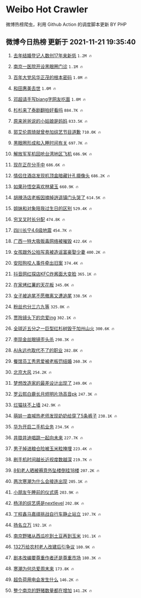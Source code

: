 # Weibo Hot Crawler 



微博热榜爬虫，利用 Github Action 的调度脚本更新 BY PHP 


## 微博今日热榜 更新于 2021-11-21 19:35:40 
1. [去年结婚登记人数创17年来新低](https://s.weibo.com/weibo?q=%23%E5%8E%BB%E5%B9%B4%E7%BB%93%E5%A9%9A%E7%99%BB%E8%AE%B0%E4%BA%BA%E6%95%B0%E5%88%9B17%E5%B9%B4%E6%9D%A5%E6%96%B0%E4%BD%8E%23&Refer=top) `1.2M 🔥` 

1. [南京一医院开设黑眼圈门诊](https://s.weibo.com/weibo?q=%23%E5%8D%97%E4%BA%AC%E4%B8%80%E5%8C%BB%E9%99%A2%E5%BC%80%E8%AE%BE%E9%BB%91%E7%9C%BC%E5%9C%88%E9%97%A8%E8%AF%8A%23&Refer=top) `1.1M 🔥` 

1. [百年大党风华正茂的根本密码](https://s.weibo.com/weibo?q=%23%E7%99%BE%E5%B9%B4%E5%A4%A7%E5%85%9A%E9%A3%8E%E5%8D%8E%E6%AD%A3%E8%8C%82%E7%9A%84%E6%A0%B9%E6%9C%AC%E5%AF%86%E7%A0%81%23&Refer=top) `1.0M 🔥` 

1. [和田惠美去世](https://s.weibo.com/weibo?q=%23%E5%92%8C%E7%94%B0%E6%83%A0%E7%BE%8E%E5%8E%BB%E4%B8%96%23&Refer=top) `1.0M 🔥` 

1. [邓超请手写biang字网友吃面](https://s.weibo.com/weibo?q=%23%E9%82%93%E8%B6%85%E8%AF%B7%E6%89%8B%E5%86%99biang%E5%AD%97%E7%BD%91%E5%8F%8B%E5%90%83%E9%9D%A2%23&Refer=top) `1.0M 🔥` 

1. [杉杉来了泰剧翻拍好看吗](https://s.weibo.com/weibo?q=%23%E6%9D%89%E6%9D%89%E6%9D%A5%E4%BA%86%E6%B3%B0%E5%89%A7%E7%BF%BB%E6%8B%8D%E5%A5%BD%E7%9C%8B%E5%90%97%23&Refer=top) `884.7K 🔥` 

1. [原来爸爸说的小姑娘是妈妈](https://s.weibo.com/weibo?q=%23%E5%8E%9F%E6%9D%A5%E7%88%B8%E7%88%B8%E8%AF%B4%E7%9A%84%E5%B0%8F%E5%A7%91%E5%A8%98%E6%98%AF%E5%A6%88%E5%A6%88%23&Refer=top) `833.5K 🔥` 

1. [郭艾伦周琦就曾参加综艺节目道歉](https://s.weibo.com/weibo?q=%23%E9%83%AD%E8%89%BE%E4%BC%A6%E5%91%A8%E7%90%A6%E5%B0%B1%E6%9B%BE%E5%8F%82%E5%8A%A0%E7%BB%BC%E8%89%BA%E8%8A%82%E7%9B%AE%E9%81%93%E6%AD%89%23&Refer=top) `710.0K 🔥` 

1. [黑眼圈形成和入睡时间有关](https://s.weibo.com/weibo?q=%23%E9%BB%91%E7%9C%BC%E5%9C%88%E5%BD%A2%E6%88%90%E5%92%8C%E5%85%A5%E7%9D%A1%E6%97%B6%E9%97%B4%E6%9C%89%E5%85%B3%23&Refer=top) `697.7K 🔥` 

1. [解放军军机回呛台湾地区飞机](https://s.weibo.com/weibo?q=%23%E8%A7%A3%E6%94%BE%E5%86%9B%E5%86%9B%E6%9C%BA%E5%9B%9E%E5%91%9B%E5%8F%B0%E6%B9%BE%E5%9C%B0%E5%8C%BA%E9%A3%9E%E6%9C%BA%23&Refer=top) `686.9K 🔥` 

1. [现在正在分手中](https://s.weibo.com/weibo?q=%E7%8E%B0%E5%9C%A8%E6%AD%A3%E5%9C%A8%E5%88%86%E6%89%8B%E4%B8%AD&Refer=top) `686.6K 🔥` 

1. [情侣住酒店发现机顶盒暗藏针孔摄像头](https://s.weibo.com/weibo?q=%23%E6%83%85%E4%BE%A3%E4%BD%8F%E9%85%92%E5%BA%97%E5%8F%91%E7%8E%B0%E6%9C%BA%E9%A1%B6%E7%9B%92%E6%9A%97%E8%97%8F%E9%92%88%E5%AD%94%E6%91%84%E5%83%8F%E5%A4%B4%23&Refer=top) `686.2K 🔥` 

1. [如果孙悟空喜欢林黛玉](https://s.weibo.com/weibo?q=%23%E5%A6%82%E6%9E%9C%E5%AD%99%E6%82%9F%E7%A9%BA%E5%96%9C%E6%AC%A2%E6%9E%97%E9%BB%9B%E7%8E%89%23&Refer=top) `660.9K 🔥` 

1. [胡辣汤店老板因摘掉逍遥镇门头哭了](https://s.weibo.com/weibo?q=%23%E8%83%A1%E8%BE%A3%E6%B1%A4%E5%BA%97%E8%80%81%E6%9D%BF%E5%9B%A0%E6%91%98%E6%8E%89%E9%80%8D%E9%81%A5%E9%95%87%E9%97%A8%E5%A4%B4%E5%93%AD%E4%BA%86%23&Refer=top) `614.5K 🔥` 

1. [姐妹和对象陪我过生日的区别](https://s.weibo.com/weibo?q=%23%E5%A7%90%E5%A6%B9%E5%92%8C%E5%AF%B9%E8%B1%A1%E9%99%AA%E6%88%91%E8%BF%87%E7%94%9F%E6%97%A5%E7%9A%84%E5%8C%BA%E5%88%AB%23&Refer=top) `529.4K 🔥` 

1. [穷叉叉时长分配](https://s.weibo.com/weibo?q=%23%E7%A9%B7%E5%8F%89%E5%8F%89%E6%97%B6%E9%95%BF%E5%88%86%E9%85%8D%23&Refer=top) `474.8K 🔥` 

1. [四川长宁4.6级地震](https://s.weibo.com/weibo?q=%23%E5%9B%9B%E5%B7%9D%E9%95%BF%E5%AE%814.6%E7%BA%A7%E5%9C%B0%E9%9C%87%23&Refer=top) `454.7K 🔥` 

1. [广西一特大吸贩毒网络被摧毁](https://s.weibo.com/weibo?q=%23%E5%B9%BF%E8%A5%BF%E4%B8%80%E7%89%B9%E5%A4%A7%E5%90%B8%E8%B4%A9%E6%AF%92%E7%BD%91%E7%BB%9C%E8%A2%AB%E6%91%A7%E6%AF%81%23&Refer=top) `422.6K 🔥` 

1. [女孩跟外公拍写真被造谣富豪娶少妻](https://s.weibo.com/weibo?q=%23%E5%A5%B3%E5%AD%A9%E8%B7%9F%E5%A4%96%E5%85%AC%E6%8B%8D%E5%86%99%E7%9C%9F%E8%A2%AB%E9%80%A0%E8%B0%A3%E5%AF%8C%E8%B1%AA%E5%A8%B6%E5%B0%91%E5%A6%BB%23&Refer=top) `400.2K 🔥` 

1. [安阳狗咬人事件牵出旧案](https://s.weibo.com/weibo?q=%23%E5%AE%89%E9%98%B3%E7%8B%97%E5%92%AC%E4%BA%BA%E4%BA%8B%E4%BB%B6%E7%89%B5%E5%87%BA%E6%97%A7%E6%A1%88%23&Refer=top) `374.4K 🔥` 

1. [抖音网红探店KFC炸酱面大变脸](https://s.weibo.com/weibo?q=%23%E6%8A%96%E9%9F%B3%E7%BD%91%E7%BA%A2%E6%8E%A2%E5%BA%97KFC%E7%82%B8%E9%85%B1%E9%9D%A2%E5%A4%A7%E5%8F%98%E8%84%B8%23&Refer=top) `365.1K 🔥` 

1. [在家烤红薯的天花板](https://s.weibo.com/weibo?q=%23%E5%9C%A8%E5%AE%B6%E7%83%A4%E7%BA%A2%E8%96%AF%E7%9A%84%E5%A4%A9%E8%8A%B1%E6%9D%BF%23&Refer=top) `345.0K 🔥` 

1. [女子被追尾不愿撤离又遭追尾](https://s.weibo.com/weibo?q=%23%E5%A5%B3%E5%AD%90%E8%A2%AB%E8%BF%BD%E5%B0%BE%E4%B8%8D%E6%84%BF%E6%92%A4%E7%A6%BB%E5%8F%88%E9%81%AD%E8%BF%BD%E5%B0%BE%23&Refer=top) `338.5K 🔥` 

1. [粉丝也分三六九等](https://s.weibo.com/weibo?q=%23%E7%B2%89%E4%B8%9D%E4%B9%9F%E5%88%86%E4%B8%89%E5%85%AD%E4%B9%9D%E7%AD%89%23&Refer=top) `325.0K 🔥` 

1. [贾玲镜头下的恋爱ing](https://s.weibo.com/weibo?q=%23%E8%B4%BE%E7%8E%B2%E9%95%9C%E5%A4%B4%E4%B8%8B%E7%9A%84%E6%81%8B%E7%88%B1ing%23&Refer=top) `302.1K 🔥` 

1. [全球近五分之一巨型红杉树毁于加州山火](https://s.weibo.com/weibo?q=%23%E5%85%A8%E7%90%83%E8%BF%91%E4%BA%94%E5%88%86%E4%B9%8B%E4%B8%80%E5%B7%A8%E5%9E%8B%E7%BA%A2%E6%9D%89%E6%A0%91%E6%AF%81%E4%BA%8E%E5%8A%A0%E5%B7%9E%E5%B1%B1%E7%81%AB%23&Refer=top) `300.6K 🔥` 

1. [李现金丝眼镜歪头杀](https://s.weibo.com/weibo?q=%23%E6%9D%8E%E7%8E%B0%E9%87%91%E4%B8%9D%E7%9C%BC%E9%95%9C%E6%AD%AA%E5%A4%B4%E6%9D%80%23&Refer=top) `298.3K 🔥` 

1. [AI永远也取代不了的职业](https://s.weibo.com/weibo?q=%23AI%E6%B0%B8%E8%BF%9C%E4%B9%9F%E5%8F%96%E4%BB%A3%E4%B8%8D%E4%BA%86%E7%9A%84%E8%81%8C%E4%B8%9A%23&Refer=top) `282.8K 🔥` 

1. [餐馆员工秀恩爱被老板罚结婚](https://s.weibo.com/weibo?q=%23%E9%A4%90%E9%A6%86%E5%91%98%E5%B7%A5%E7%A7%80%E6%81%A9%E7%88%B1%E8%A2%AB%E8%80%81%E6%9D%BF%E7%BD%9A%E7%BB%93%E5%A9%9A%23&Refer=top) `260.3K 🔥` 

1. [北京大风](https://s.weibo.com/weibo?q=%23%E5%8C%97%E4%BA%AC%E5%A4%A7%E9%A3%8E%23&Refer=top) `254.2K 🔥` 

1. [梦想改造家的最差设计出现了](https://s.weibo.com/weibo?q=%23%E6%A2%A6%E6%83%B3%E6%94%B9%E9%80%A0%E5%AE%B6%E7%9A%84%E6%9C%80%E5%B7%AE%E8%AE%BE%E8%AE%A1%E5%87%BA%E7%8E%B0%E4%BA%86%23&Refer=top) `249.0K 🔥` 

1. [罗云熙白鹿长月烬明片场高音pk](https://s.weibo.com/weibo?q=%23%E7%BD%97%E4%BA%91%E7%86%99%E7%99%BD%E9%B9%BF%E9%95%BF%E6%9C%88%E7%83%AC%E6%98%8E%E7%89%87%E5%9C%BA%E9%AB%98%E9%9F%B3pk%23&Refer=top) `247.3K 🔥` 

1. [烂猫扶不上墙](https://s.weibo.com/weibo?q=%23%E7%83%82%E7%8C%AB%E6%89%B6%E4%B8%8D%E4%B8%8A%E5%A2%99%23&Refer=top) `242.9K 🔥` 

1. [萌娃一直喊热老师发现奶奶给穿了5条裤子](https://s.weibo.com/weibo?q=%23%E8%90%8C%E5%A8%83%E4%B8%80%E7%9B%B4%E5%96%8A%E7%83%AD%E8%80%81%E5%B8%88%E5%8F%91%E7%8E%B0%E5%A5%B6%E5%A5%B6%E7%BB%99%E7%A9%BF%E4%BA%865%E6%9D%A1%E8%A3%A4%E5%AD%90%23&Refer=top) `238.1K 🔥` 

1. [华为开启二手机业务](https://s.weibo.com/weibo?q=%23%E5%8D%8E%E4%B8%BA%E5%BC%80%E5%90%AF%E4%BA%8C%E6%89%8B%E6%9C%BA%E4%B8%9A%E5%8A%A1%23&Refer=top) `234.5K 🔥` 

1. [井胧井迪唱跳一起向未来](https://s.weibo.com/weibo?q=%23%E4%BA%95%E8%83%A7%E4%BA%95%E8%BF%AA%E5%94%B1%E8%B7%B3%E4%B8%80%E8%B5%B7%E5%90%91%E6%9C%AA%E6%9D%A5%23&Refer=top) `227.7K 🔥` 

1. [男子掉进粮仓险被玉米粒掩埋](https://s.weibo.com/weibo?q=%23%E7%94%B7%E5%AD%90%E6%8E%89%E8%BF%9B%E7%B2%AE%E4%BB%93%E9%99%A9%E8%A2%AB%E7%8E%89%E7%B1%B3%E7%B2%92%E6%8E%A9%E5%9F%8B%23&Refer=top) `223.4K 🔥` 

1. [刷手机时间越长近视度数越深](https://s.weibo.com/weibo?q=%23%E5%88%B7%E6%89%8B%E6%9C%BA%E6%97%B6%E9%97%B4%E8%B6%8A%E9%95%BF%E8%BF%91%E8%A7%86%E5%BA%A6%E6%95%B0%E8%B6%8A%E6%B7%B1%23&Refer=top) `219.7K 🔥` 

1. [8旬老人晒被褥意外坠楼倒挂18楼](https://s.weibo.com/weibo?q=%238%E6%97%AC%E8%80%81%E4%BA%BA%E6%99%92%E8%A2%AB%E8%A4%A5%E6%84%8F%E5%A4%96%E5%9D%A0%E6%A5%BC%E5%80%92%E6%8C%8218%E6%A5%BC%23&Refer=top) `207.2K 🔥` 

1. [两次寒潮为什么会接连出现](https://s.weibo.com/weibo?q=%23%E4%B8%A4%E6%AC%A1%E5%AF%92%E6%BD%AE%E4%B8%BA%E4%BB%80%E4%B9%88%E4%BC%9A%E6%8E%A5%E8%BF%9E%E5%87%BA%E7%8E%B0%23&Refer=top) `205.1K 🔥` 

1. [小朋友午睡前的仪式感](https://s.weibo.com/weibo?q=%23%E5%B0%8F%E6%9C%8B%E5%8F%8B%E5%8D%88%E7%9D%A1%E5%89%8D%E7%9A%84%E4%BB%AA%E5%BC%8F%E6%84%9F%23&Refer=top) `203.9K 🔥` 

1. [杨洋的综艺感是nextlevel](https://s.weibo.com/weibo?q=%23%E6%9D%A8%E6%B4%8B%E7%9A%84%E7%BB%BC%E8%89%BA%E6%84%9F%E6%98%AFnextlevel%23&Refer=top) `202.8K 🔥` 

1. [丁程鑫马嘉祺挑战自行车静止站立](https://s.weibo.com/weibo?q=%23%E4%B8%81%E7%A8%8B%E9%91%AB%E9%A9%AC%E5%98%89%E7%A5%BA%E6%8C%91%E6%88%98%E8%87%AA%E8%A1%8C%E8%BD%A6%E9%9D%99%E6%AD%A2%E7%AB%99%E7%AB%8B%23&Refer=top) `197.7K 🔥` 

1. [扬名立万](https://s.weibo.com/weibo?q=%E6%89%AC%E5%90%8D%E7%AB%8B%E4%B8%87&Refer=top) `192.1K 🔥` 

1. [南京野猪从西瓜吃到土豆再到玉米](https://s.weibo.com/weibo?q=%23%E5%8D%97%E4%BA%AC%E9%87%8E%E7%8C%AA%E4%BB%8E%E8%A5%BF%E7%93%9C%E5%90%83%E5%88%B0%E5%9C%9F%E8%B1%86%E5%86%8D%E5%88%B0%E7%8E%89%E7%B1%B3%23&Refer=top) `191.1K 🔥` 

1. [132万给农村老人改建后引争议](https://s.weibo.com/weibo?q=%23132%E4%B8%87%E7%BB%99%E5%86%9C%E6%9D%91%E8%80%81%E4%BA%BA%E6%94%B9%E5%BB%BA%E5%90%8E%E5%BC%95%E4%BA%89%E8%AE%AE%23&Refer=top) `180.9K 🔥` 

1. [剧本改编要尊重作者还是尊重市场](https://s.weibo.com/weibo?q=%23%E5%89%A7%E6%9C%AC%E6%94%B9%E7%BC%96%E8%A6%81%E5%B0%8A%E9%87%8D%E4%BD%9C%E8%80%85%E8%BF%98%E6%98%AF%E5%B0%8A%E9%87%8D%E5%B8%82%E5%9C%BA%23&Refer=top) `180.3K 🔥` 

1. [寒潮为何总爱周末来](https://s.weibo.com/weibo?q=%23%E5%AF%92%E6%BD%AE%E4%B8%BA%E4%BD%95%E6%80%BB%E7%88%B1%E5%91%A8%E6%9C%AB%E6%9D%A5%23&Refer=top) `173.8K 🔥` 

1. [超负荷用电会发生什么](https://s.weibo.com/weibo?q=%23%E8%B6%85%E8%B4%9F%E8%8D%B7%E7%94%A8%E7%94%B5%E4%BC%9A%E5%8F%91%E7%94%9F%E4%BB%80%E4%B9%88%23&Refer=top) `146.2K 🔥` 

1. [整个南京的野猪数量都在增加](https://s.weibo.com/weibo?q=%23%E6%95%B4%E4%B8%AA%E5%8D%97%E4%BA%AC%E7%9A%84%E9%87%8E%E7%8C%AA%E6%95%B0%E9%87%8F%E9%83%BD%E5%9C%A8%E5%A2%9E%E5%8A%A0%23&Refer=top) `141.2K 🔥` 

